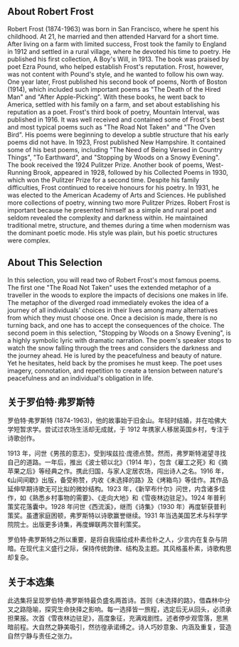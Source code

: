 
## About Robert Frost

Robert Frost (1874-1963) was born in San Francisco, where he spent his childhood. At 21, he married and then attended Harvard for a short time. After living on a farm with limited success, Frost took the family to England in 1912 and settled in a rural village, where he devoted his time to poetry. He published his first collection, A Boy's Will, in 1913. The book was praised by poet Ezra Pound, who helped establish Frost's reputation. Frost, however, was not content with Pound's style, and he wanted to follow his own way. One year later, Frost published his second book of poems, North of Boston (1914), which included such important poems as "The Death of the Hired Man" and "After Apple-Picking". With these books, he went back to America, settled with his family on a farm, and set about establishing his reputation as a poet. Frost's third book of poetry, Mountain Interval, was published in 1916. It was well received and contained some of Frost's best and most typical poems such as "The Road Not Taken" and "The Oven Bird". His poems were beginning to develop a subtle structure that his early poems did not have. In 1923, Frost published New Hampshire. It contained some of his best poems, including "The Need of Being Versed in Country Things", "To Earthward", and "Stopping by Woods on a Snowy Evening". The book received the 1924 Pulitzer Prize. Another book of poems, West-Running Brook, appeared in 1928, followed by his Collected Poems in 1930, which won the Pulitzer Prize for a second time. Despite his family difficulties, Frost continued to receive honours for his poetry. In 1931, he was elected to the American Academy of Arts and Sciences. He published more collections of poetry, winning two more Pulitzer Prizes. Robert Frost is important because he presented himself as a simple and rural poet and seldom revealed the complexity and darkness within. He maintained traditional metre, structure, and themes during a time when modernism was the dominant poetic mode. His style was plain, but his poetic structures were complex.

## About This Selection

In this selection, you will read two of Robert Frost's most famous poems. The first one "The Road Not Taken" uses the extended metaphor of a traveller in the woods to explore the impacts of decisions one makes in life. The metaphor of the diverged road immediately evokes the idea of a journey of all individuals' choices in their lives among many alternatives from which they must choose one. Once a decision is made, there is no turning back, and one has to accept the consequences of the choice. The second poem in this selection, "Stopping by Woods on a Snowy Evening", is a highly symbolic lyric with dramatic narration. The poem's speaker stops to watch the snow falling through the trees and considers the darkness and the journey ahead. He is lured by the peacefulness and beauty of nature. Yet he hesitates, held back by the promises he must keep. The poet uses imagery, connotation, and repetition to create a tension between nature's peacefulness and an individual's obligation in life.

## 关于罗伯特·弗罗斯特

罗伯特·弗罗斯特 (1874-1963)，他的故事始于旧金山。年轻时结婚，并在哈佛大学短暂求学。尝试过农场生活却无成就，于 1912 年携家人移居英国乡村，专注于诗歌创作。

1913 年，问世《男孩的意志》，受到埃兹拉·庞德点赞。然而，弗罗斯特渴望寻找自己的道路。一年后，推出《波士顿以北》（1914 年），包含《雇工之死》和《摘苹果之后》等经典之作。携此归国，与家人定居农场，闯出诗人之名。1916 年，《山间间歇》出版，备受称赞，内收《未选择的路》及《烤箱鸟》等佳作。其作品延伸早期诗歌无可比拟的微妙结构。1923 年，《新罕布什尔》问世，内含诸多佳作，如《熟悉乡村事物的需要》、《走向大地》和《雪夜林边驻足》。1924 年普利策奖花落囊中。1928 年问世《西流溪》，继而《诗集》（1930 年）再度斩获普利策奖。虽遭家庭困顿，弗罗斯特以诗歌赢誉继续。1931 年当选美国艺术与科学学院院士。出版更多诗集，再度蝉联两次普利策奖。

罗伯特·弗罗斯特之所以重要，是将自我描绘成朴素俭朴之人，少言内在复杂与阴暗。在现代主义盛行之际，保持传统韵律、结构及主题。其风格虽朴素，诗歌构思却复杂。

## 关于本选集 

此选集将呈现罗伯特·弗罗斯特最负盛名两首诗。首则《未选择的路》，借森林中分叉之路隐喻，探究生命抉择之影响。每一选择皆一旅程，选定后无从回头，必须承担果报。次首《雪夜林边驻足》，高度象征，充满戏剧性。述者停步观雪落，思黑暗前程。大自然之静美吸引，然彷徨承诺缚之。诗人巧妙意象、内涵及重复，营造自然宁静与责任之张力。